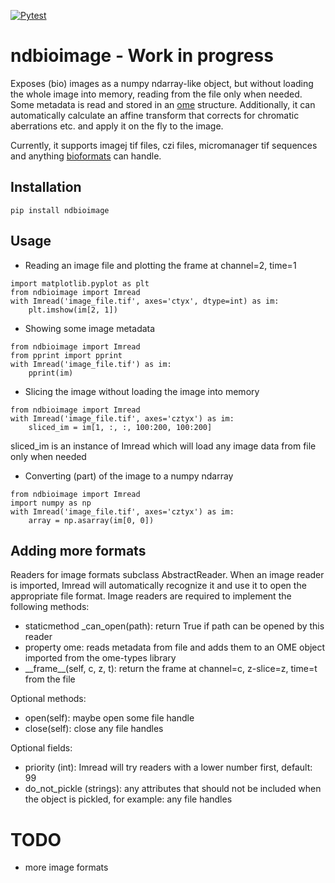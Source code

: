 [![Pytest](https://github.com/wimpomp/ndbioimage/actions/workflows/pytest.yml/badge.svg)](https://github.com/wimpomp/ndbioimage/actions/workflows/pytest.yml)

# ndbioimage - Work in progress

Exposes (bio) images as a numpy ndarray-like object, but without loading the whole
image into memory, reading from the file only when needed. Some metadata is read
and stored in an [ome](https://genomebiology.biomedcentral.com/articles/10.1186/gb-2005-6-5-r47) structure.
Additionally, it can automatically calculate an affine transform that corrects for chromatic aberrations etc. and apply
it on the fly to the image.

Currently, it supports imagej tif files, czi files, micromanager tif sequences and anything
[bioformats](https://www.openmicroscopy.org/bio-formats/) can handle. 

## Installation

```
pip install ndbioimage
```

## Usage

- Reading an image file and plotting the frame at channel=2, time=1

```
import matplotlib.pyplot as plt
from ndbioimage import Imread
with Imread('image_file.tif', axes='ctyx', dtype=int) as im:
    plt.imshow(im[2, 1])
```        
        
- Showing some image metadata

```
from ndbioimage import Imread
from pprint import pprint
with Imread('image_file.tif') as im:
    pprint(im)
```

- Slicing the image without loading the image into memory

```
from ndbioimage import Imread
with Imread('image_file.tif', axes='cztyx') as im:
    sliced_im = im[1, :, :, 100:200, 100:200]
```

sliced_im is an instance of Imread which will load any image data from file only when needed


- Converting (part) of the image to a numpy ndarray

```
from ndbioimage import Imread
import numpy as np
with Imread('image_file.tif', axes='cztyx') as im:
    array = np.asarray(im[0, 0])
```

## Adding more formats
Readers for image formats subclass AbstractReader. When an image reader is imported, Imread will
automatically recognize it and use it to open the appropriate file format. Image readers
are required to implement the following methods:

- staticmethod _can_open(path): return True if path can be opened by this reader
- property ome: reads metadata from file and adds them to an OME object imported
from the ome-types library 
- \_\_frame__(self, c, z, t): return the frame at channel=c, z-slice=z, time=t from the file

Optional methods:
- open(self): maybe open some file handle
- close(self): close any file handles

Optional fields:
- priority (int): Imread will try readers with a lower number first, default: 99
- do_not_pickle (strings): any attributes that should not be included when the object is pickled,
for example: any file handles

# TODO
- more image formats
